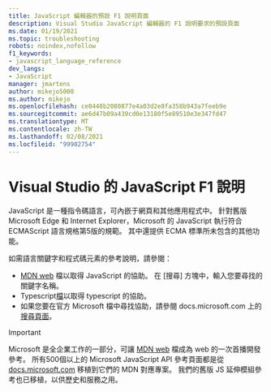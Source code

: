 ```yaml
---
title: JavaScript 編輯器的預設 F1 說明頁面
description: Visual Studio JavaScript 編輯器的 F1 說明要求的預設頁面
ms.date: 01/19/2021
ms.topic: troubleshooting
robots: noindex,nofollow
f1_keywords:
- javascript_language_reference
dev_langs:
- JavaScript
manager: jmartens
author: mikejo5000
ms.author: mikejo
ms.openlocfilehash: ce0448b2080877e4a03d2e8fa358b943a7feeb9e
ms.sourcegitcommit: ae6d47b09a439cd0e13180f5e89510e3e347fd47
ms.translationtype: MT
ms.contentlocale: zh-TW
ms.lasthandoff: 02/08/2021
ms.locfileid: "99902754"
---
```

# <a name="javascript-f1-help-for-visual-studio"></a>Visual Studio 的 JavaScript F1 說明

JavaScript 是一種指令碼語言，可內嵌于網頁和其他應用程式中。 針對舊版 Microsoft Edge 和 Internet Explorer，Microsoft 的 JavaScript 執行符合 ECMAScript 語言規格第5版的規範。 其中還提供 ECMA 標準所未包含的其他功能。

如需語言關鍵字和程式碼元素的參考說明，請參閱：

- [MDN web](https://developer.mozilla.org/en-US/docs/Web/JavaScript/Reference) 檔以取得 JavaScript 的協助。 在 [搜尋] 方塊中，輸入您要尋找的關鍵字名稱。
- Typescript[檔](https://www.typescriptlang.org/docs)以取得 typescript 的協助。
- 如果您要在官方 Microsoft 檔中尋找協助，請參閱 docs.microsoft.com 上的[搜尋頁面](/search)。

> [!IMPORTANT]
> Microsoft 是全企業工作的一部分，可讓 [MDN web](https://developer.mozilla.org/en-US/docs/Web/JavaScript/Reference) 檔成為 web 的一次首播開發參考。 所有500個以上的 Microsoft JavaScript API 參考頁面都是從 [docs.microsoft.com](https://docs.microsoft.com) 移植到它們的 MDN 對應專案。 我們的舊版 JS 延伸模組參考也已移植，以供歷史和服務之用。

